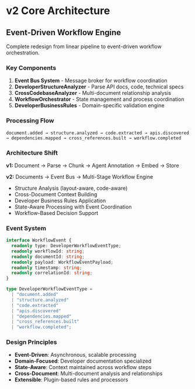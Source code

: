 # v2 Core Architecture

## Event-Driven Workflow Engine

Complete redesign from linear pipeline to event-driven workflow orchestration.

### Key Components

1. **Event Bus System** - Message broker for workflow coordination
2. **DeveloperStructureAnalyzer** - Parse API docs, code, technical specs
3. **CrossCodebaseAnalyzer** - Multi-document relationship analysis
4. **WorkflowOrchestrator** - State management and process coordination
5. **DeveloperBusinessRules** - Domain-specific validation engine

### Processing Flow

```
document.added → structure.analyzed → code.extracted → apis.discovered → dependencies.mapped → cross_references.built → workflow.completed
```

### Architecture Shift

**v1:** Document → Parse → Chunk → Agent Annotation → Embed → Store

**v2:** Documents → Event Bus → Multi-Stage Workflow Engine

- Structure Analysis (layout-aware, code-aware)
- Cross-Document Context Building
- Developer Business Rules Application
- State-Aware Processing with Event Coordination
- Workflow-Based Decision Support

### Event System

```typescript
interface WorkflowEvent {
  readonly type: DeveloperWorkflowEventType;
  readonly workflowId: string;
  readonly documentId: string;
  readonly payload: WorkflowEventPayload;
  readonly timestamp: string;
  readonly correlationId: string;
}

type DeveloperWorkflowEventType =
  | "document.added"
  | "structure.analyzed"
  | "code.extracted"
  | "apis.discovered"
  | "dependencies.mapped"
  | "cross_references.built"
  | "workflow.completed";
```

### Design Principles

- **Event-Driven**: Asynchronous, scalable processing
- **Domain-Focused**: Developer documentation specialized
- **State-Aware**: Context maintained across workflow steps
- **Cross-Document**: Multi-document analysis and relationships
- **Extensible**: Plugin-based rules and processors
